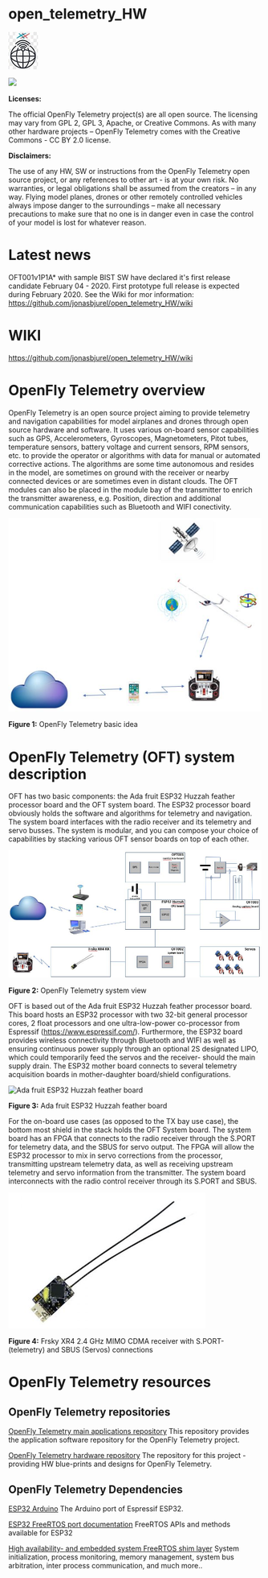 # open_telemetry_HW

![](https://github.com/jonasbjurel/open_telemetry_HW/blob/master/pcb/logos/OpenFlyTelemetry%20-%20Scale.jpg)

![](https://upload.wikimedia.org/wikipedia/commons/1/16/CC-BY_icon.svg)

**Licenses:**

The official OpenFly Telemetry project(s) are all open source. The licensing may vary from GPL 2, GPL 3, Apache, or Creative Commons. As with many other hardware projects – OpenFly Telemetry comes with the Creative Commons - CC BY 2.0 license.

**Disclaimers:**

The use of any HW, SW or instructions from the OpenFly Telemetry open source project, or any references to other art - is at your own risk. No warranties, or legal obligations shall be assumed from the creators – in any way. Flying model planes, drones or other remotely controlled vehicles always impose danger to the surroundings – make all necessary precautions to make sure that no one is in danger even in case the control of your model is lost for whatever reason.

# Latest news
OFT001v1P1A* with sample BIST SW have declared it's first release candidate February 04 - 2020. First prototype full release is expected during February 2020. See the Wiki for mor information: https://github.com/jonasbjurel/open_telemetry_HW/wiki

# WIKI
 https://github.com/jonasbjurel/open_telemetry_HW/wiki

# OpenFly Telemetry overview
OpenFly Telemetry is an open source project aiming to provide telemetry and navigation capabilities for model airplanes and drones through open source hardware and software. It uses various on-board sensor capabilities such as GPS, Accelerometers, Gyroscopes, Magnetometers, Pitot tubes, temperature sensors, battery voltage and current sensors, RPM sensors, etc. to provide the operator or algorithms with data for manual or automated corrective actions. The algorithms are some time autonomous and resides in the model, are sometimes on ground with the receiver or nearby connected devices or are sometimes even in distant clouds.
The OFT modules can also be placed in the module bay of the transmitter to enrich the transmitter awareness, e.g. Position, direction and additional communication capabilities such as Bluetooth and WIFI conectivity.
 
![OpenFly Telemetry basic idea](https://github.com/jonasbjurel/open_telemetry_HW/blob/master/pcb/documentation/SystemOverview.JPG)

**Figure 1:** OpenFly Telemetry basic idea

# OpenFly Telemetry (OFT) system description
OFT has two basic components: the Ada fruit ESP32 Huzzah feather processor board and the OFT system board. The ESP32 processor board obviously holds the software and algorithms for telemetry and navigation. The system board interfaces with the radio receiver and its telemetry and servo busses. The system is modular, and you can compose your choice of capabilities by stacking various OFT sensor boards on top of each other.

![OpenFly Telemetry system view](https://github.com/jonasbjurel/open_telemetry_HW/blob/master/pcb/documentation/ComponentOverview.JPG)

**Figure 2:** OpenFly Telemetry system view

OFT is based out of the Ada fruit ESP32 Huzzah feather processor board. This board hosts an ESP32 processor with two 32-bit general processor cores, 2 float processors and one ultra-low-power co-processor from Espressif (https://www.espressif.com/). Furthermore, the ESP32 board provides wireless connectivity through Bluetooth and WIFI as well as ensuring continuous power supply through an optional 2S designated LIPO, which could temporarily feed the servos and the receiver- should the main supply drain.
The ESP32 mother board connects to several telemetry acquisition boards in mother-daughter board/shield configurations.

![Ada fruit ESP32 Huzzah feather board](https://cdn-shop.adafruit.com/1200x900/3405-06.jpg)

**Figure 3:** Ada fruit ESP32 Huzzah feather board

For the on-board use cases (as opposed to the TX bay use case), the bottom most shield in the stack holds the OFT System board. The system board has an FPGA that connects to the radio receiver through the S.PORT for telemetry data, and the SBUS for servo output. The FPGA will allow the ESP32 processor to mix in servo corrections from the processor, transmitting upstream telemetry data, as well as receiving upstream telemetry and servo information from the transmitter. 
The system board interconnects with the radio control receiver through its S.PORT and SBUS.

![Frsky XR4](https://github.com/jonasbjurel/open_telemetry_HW/blob/master/pcb/sensors/Open_Telemetry_digitalSensorShield/Documentation/Pictures/XR4.JPG)

**Figure 4:** Frsky XR4 2.4 GHz MIMO CDMA receiver with S.PORT- (telemetry) and SBUS (Servos) connections

# OpenFly Telemetry resources
## OpenFly Telemetry repositories
[OpenFly Telemetry main applications repository](https://github.com/jonasbjurel/open_telemetry)
This repository provides the application software repository for the OpenFly Telemetry project.

[OpenFly Telemetry hardware repository](https://github.com/jonasbjurel/open_telemetry_HW)
The repository for this project - providing HW blue-prints and designs for OpenFly Telemetry.

##  OpenFly Telemetry Dependencies
[ESP32 Arduino](https://github.com/espressif/arduino-esp32)
The Arduino port of Espressif ESP32.

[ESP32 FreeRTOS port documentation](https://docs.espressif.com/projects/esp-idf/en/latest/api-reference/system/freertos.html) FreeRTOS APIs and methods available for ESP32

[High availability- and embedded system FreeRTOS  shim layer](https://github.com/jonasbjurel/coreNoStopRTOS)
System initialization, process monitoring, memory management, system bus arbitration, inter process communication, and much more..
